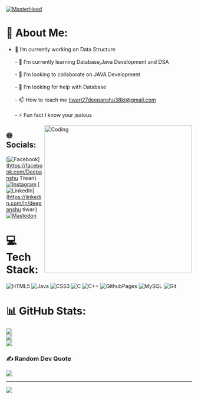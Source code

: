 [![MasterHead](https://camo.githubusercontent.com/127298714375cc05adb5cba46747c271a69d0a7208954d5db93650ba2f5b34ce/68747470733a2f2f6d69722d73332d63646e2d63662e626568616e63652e6e65742f70726f6a6563745f6d6f64756c65732f6d61785f313230302f37393733313536383039373539392e356235306263613437373733352e6a7067)](https://deepans2004.io)

# 💫 About Me:
- 🔭 I’m currently working on Data Structure<br><br>- 🌱 I’m currently learning Database,Java Development and DSA<br><br>- 👯 I’m looking to collaborate on JAVA Development<br><br>- 🤝 I’m looking for help with Database<br><br>- 📫 How to reach me tiwari27deepanshu38kt@gmail.com<br><br>- ⚡ Fun fact I know your jealous

<p align="left"> <img align="right" alt="Coding" width="400" src="https://mir-s3-cdn-cf.behance.net/project_modules/hd/06f21a161921919.63cd7887d0a70.gif"> </p>

## 🌐 Socials:
[![Facebook](https://img.shields.io/badge/Facebook-%231877F2.svg?logo=Facebook&logoColor=white)](https://facebook.com/Deepanshu Tiwari) [![Instagram](https://img.shields.io/badge/Instagram-%23E4405F.svg?logo=Instagram&logoColor=white)](https://instagram.com/ideepanshutiwari) [![LinkedIn](https://img.shields.io/badge/LinkedIn-%230077B5.svg?logo=linkedin&logoColor=white)](https://linkedin.com/in/deepanshu tiwari) [![Mastodon](https://img.shields.io/badge/-MASTODON-%232B90D9?style=for-the-badge&logo=mastodon&logoColor=white)](https://mastodon.social/@tiwari27deepanshu38kt@gmail.com) 

# 💻 Tech Stack:
![HTML5](https://img.shields.io/badge/html5-%23E34F26.svg?style=for-the-badge&logo=html5&logoColor=white) ![Java](https://img.shields.io/badge/java-%23ED8B00.svg?style=for-the-badge&logo=openjdk&logoColor=white) ![CSS3](https://img.shields.io/badge/css3-%231572B6.svg?style=for-the-badge&logo=css3&logoColor=white) ![C](https://img.shields.io/badge/c-%2300599C.svg?style=for-the-badge&logo=c&logoColor=white) ![C++](https://img.shields.io/badge/c++-%2300599C.svg?style=for-the-badge&logo=c%2B%2B&logoColor=white) ![GithubPages](https://img.shields.io/badge/github%20pages-121013?style=for-the-badge&logo=github&logoColor=white) ![MySQL](https://img.shields.io/badge/mysql-4479A1.svg?style=for-the-badge&logo=mysql&logoColor=white) ![Git](https://img.shields.io/badge/git-%23F05033.svg?style=for-the-badge&logo=git&logoColor=white)
# 📊 GitHub Stats:
![](https://github-readme-stats.vercel.app/api?username=Deepans2004&theme=shadow_green&hide_border=false&include_all_commits=true&count_private=false)<br/>
![](https://github-readme-streak-stats.herokuapp.com/?user=Deepans2004&theme=shadow_green&hide_border=false)<br/>
![](https://github-readme-stats.vercel.app/api/top-langs/?username=Deepans2004&theme=shadow_green&hide_border=false&include_all_commits=true&count_private=false&layout=compact)

### ✍️ Random Dev Quote
![](https://quotes-github-readme.vercel.app/api?type=vetical&theme=dark)

---
[![](https://visitcount.itsvg.in/api?id=Deepans2004&icon=0&color=0)](https://visitcount.itsvg.in)

<!-- Proudly created with GPRM ( https://gprm.itsvg.in ) -->
